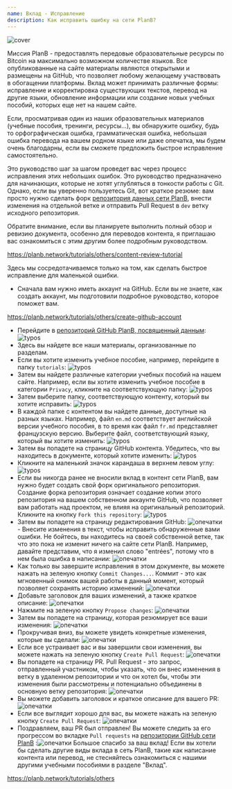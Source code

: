```yaml
---
name: Вклад - Исправление
description: Как исправить ошибку на сети PlanB?
---
```

![cover](assets/cover.webp)

Миссия PlanB - предоставлять передовые образовательные ресурсы по Bitcoin на максимально возможном количестве языков. Все опубликованные на сайте материалы являются открытыми и размещены на GitHub, что позволяет любому желающему участвовать в обогащении платформы. Вклад может принимать различные формы: исправление и корректировка существующих текстов, перевод на другие языки, обновление информации или создание новых учебных пособий, которых еще нет на нашем сайте.

Если, просматривая один из наших образовательных материалов (учебные пособия, тренинги, ресурсы...), вы обнаружите ошибку, будь то орфографическая ошибка, грамматическая ошибка, небольшая ошибка перевода на вашем родном языке или даже опечатка, мы будем очень благодарны, если вы сможете предложить быстрое исправление самостоятельно.

Это руководство шаг за шагом проведет вас через процесс исправления этих небольших ошибок. Это руководство предназначено для начинающих, которые не хотят углубляться в тонкости работы с Git. Однако, если вы уверенно пользуетесь Git, вот краткое резюме: вам просто нужно сделать форк [репозитория данных сети PlanB](https://github.com/DecouvreBitcoin/sovereign-university-data), внести изменения на отдельной ветке и отправить Pull Request в `dev` ветку исходного репозитория.

Обратите внимание, если вы планируете выполнить полный обзор и ревизию документа, особенно для переводов контента, я приглашаю вас ознакомиться с этим другим более подробным руководством.

https://planb.network/tutorials/others/content-review-tutorial

 Здесь мы сосредотачиваемся только на том, как сделать быстрое исправление для маленькой ошибки.

- Сначала вам нужно иметь аккаунт на GitHub. Если вы не знаете, как создать аккаунт, мы подготовили подробное руководство, которое поможет вам.

https://planb.network/tutorials/others/create-github-account


- Перейдите в [репозиторий GitHub PlanB, посвященный данным](https://github.com/DecouvreBitcoin/sovereign-university-data):
![typos](assets/01.webp)
- Здесь вы найдете все наши материалы, организованные по разделам.
- Если вы хотите изменить учебное пособие, например, перейдите в папку `tutorials`:
![typos](assets/02.webp)
- Затем вы найдете различные категории учебных пособий на нашем сайте. Например, если вы хотите изменить учебное пособие в категории `Privacy`, кликните на соответствующую папку:
![typos](assets/03.webp)
- Затем выберите папку, соответствующую контенту, который вы хотите исправить:
![typos](assets/04.webp)
- В каждой папке с контентом вы найдете данные, доступные на разных языках. Например, файл `en.md` соответствует английской версии учебного пособия, в то время как файл `fr.md` представляет французскую версию. Выберите файл, соответствующий языку, который вы хотите изменить: ![typos](assets/05.webp)
- Затем вы попадете на страницу GitHub контента. Убедитесь, что вы находитесь в документе, который хотите изменить: ![typos](assets/06.webp)
- Кликните на маленький значок карандаша в верхнем левом углу: ![typos](assets/07.webp)
- Если вы никогда ранее не вносили вклад в контент сети PlanB, вам нужно будет создать свой форк оригинального репозитория. Создание форка репозитория означает создание копии этого репозитория на вашем собственном аккаунте GitHub, что позволяет вам работать над проектом, не влияя на оригинальный репозиторий. Кликните на кнопку `Fork this repository`: ![typos](assets/08.webp)
- Затем вы попадете на страницу редактирования GitHub: ![опечатки](assets/09.webp) - Внесите изменения в текст, чтобы исправить обнаруженные вами ошибки. Не бойтесь, вы находитесь на своей собственной ветке, так что это пока не изменит ничего на сайте сети PlanB. Например, давайте представим, что я изменил слово "entrées", потому что в нем была ошибка в написании: ![опечатки](assets/10.webp)
- Как только вы завершите исправления в этом документе, вы можете нажать на зеленую кнопку `Commit Changes...`. Коммит - это как мгновенный снимок вашей работы в данный момент, который позволяет сохранять историю изменений: ![опечатки](assets/11.webp)
- Добавьте заголовок для ваших изменений, а также краткое описание: ![опечатки](assets/12.webp)
- Нажмите на зеленую кнопку `Propose changes`: ![опечатки](assets/13.webp)
- Затем вы попадете на страницу, которая резюмирует все ваши изменения: ![опечатки](assets/14.webp)
- Прокручивая вниз, вы можете увидеть конкретные изменения, которые вы сделали: ![опечатки](assets/15.webp)
- Если все устраивает вас и вы завершили свои изменения, вы можете нажать на зеленую кнопку `Create Pull Request`: ![опечатки](assets/16.webp)
- Вы попадете на страницу PR. Pull Request - это запрос, отправленный участником, чтобы указать, что он внес изменения в ветку в удаленном репозитории и что он хотел бы, чтобы эти изменения были рассмотрены и потенциально объединены в основную ветку репозитория: ![опечатки](assets/17.webp)
- Вы можете добавить заголовок и краткое описание для вашего PR: ![опечатки](assets/18.webp)
- Если все выглядит хорошо для вас, вы можете нажать на зеленую кнопку `Create Pull Request`: ![опечатки](assets/19.webp)
- Поздравляем, ваш PR был отправлен! Вы можете следить за его прогрессом во вкладке `Pull requests` на [репозитории GitHub сети PlanB](https://github.com/DecouvreBitcoin/sovereign-university-data/pulls) :![опечатки](assets/20.webp)
Большое спасибо за ваш вклад! Если вы хотели бы сделать другие виды вклада в сеть PlanB, такие как написание контента или перевод, не стесняйтесь ознакомиться с нашими другими учебными пособиями в разделе "Вклад".

https://planb.network/tutorials/others

